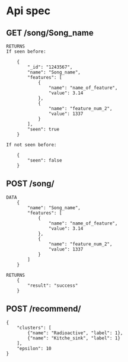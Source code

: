 Api spec
========

GET /song/Song_name
-------------------

	RETURNS
	If seen before:

		{
			"_id": "1243567",
			"name": "Song_name",
			"features": [
				{
					"name": "name_of_feature",
					"value": 3.14
				},
				{
					"name": "feature_num_2",
					"value": 1337
				}
			],
			"seen": true
		}

	If not seen before:

		{
			"seen": false
		}

POST /song/
-----------

	DATA
		{
			"name": "Song_name",
			"features": [
				{
					"name": "name_of_feature",
					"value": 3.14
				},
				{
					"name": "feature_num_2",
					"value": 1337
				}
			]
		}

	RETURNS
		{
			"result": "success"
		}

POST /recommend/
----------------

	{
		"clusters": [
			{"name": "Radioactive", "label": 1},
			{"name": "Kitche_sink", "label": 1}
		],
		"epsilon": 10
	}



